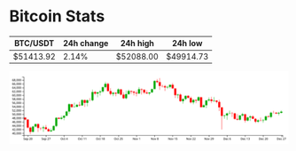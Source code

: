 # Bitcoin Stats

BTC/USDT|24h change|24h high|24h low|
|---|---|---|---|
|$51413.92|2.14%|$52088.00|$49914.73|

<img src="./chart.svg">
